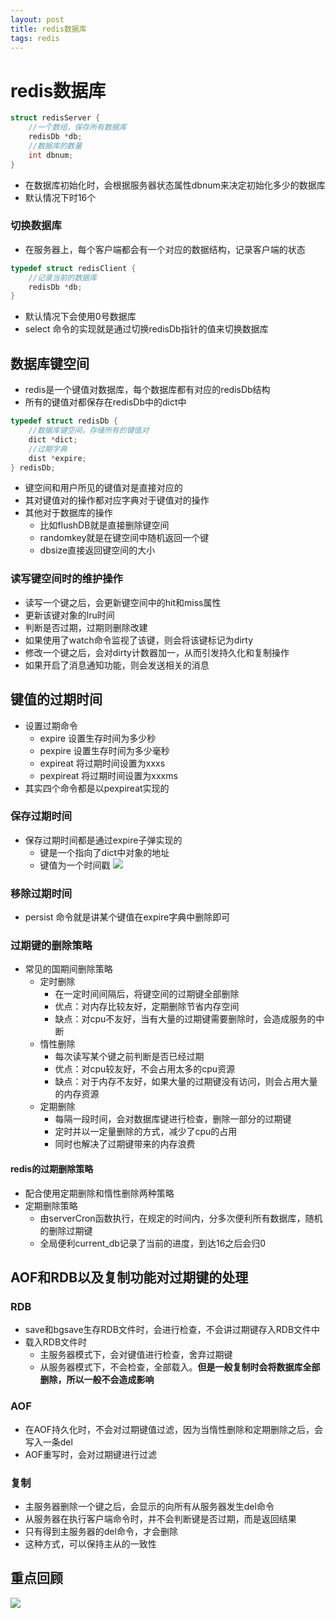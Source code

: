 ```yaml
--- 
layout: post 
title: redis数据库 
tags: redis 
---
```

# redis数据库

```c
struct redisServer {
    //一个数组，保存所有数据库
    redisDb *db;
    //数据库的数量
    int dbnum;
}
```
- 在数据库初始化时，会根据服务器状态属性dbnum来决定初始化多少的数据库
- 默认情况下时16个

### 切换数据库
- 在服务器上，每个客户端都会有一个对应的数据结构，记录客户端的状态
```c
typedef struct redisClient {
    //记录当前的数据库
    redisDb *db;
}
```
- 默认情况下会使用0号数据库
- select 命令的实现就是通过切换redisDb指针的值来切换数据库

## 数据库键空间
- redis是一个键值对数据库，每个数据库都有对应的redisDb结构
- 所有的键值对都保存在redisDb中的dict中
```c
typedef struct redisDb {
    //数据库键空间，存储所有的键值对
    dict *dict;
    //过期字典
    dist *expire;
} redisDb;
```
- 键空间和用户所见的键值对是直接对应的
- 其对键值对的操作都对应字典对于键值对的操作
- 其他对于数据库的操作
    - 比如flushDB就是直接删除键空间
    - randomkey就是在键空间中随机返回一个键
    - dbsize直接返回键空间的大小

### 读写键空间时的维护操作
- 读写一个键之后，会更新键空间中的hit和miss属性
- 更新该键对象的lru时间
- 判断是否过期，过期则删除改建
- 如果使用了watch命令监视了该键，则会将该键标记为dirty
- 修改一个键之后，会对dirty计数器加一，从而引发持久化和复制操作
- 如果开启了消息通知功能，则会发送相关的消息

## 键值的过期时间
- 设置过期命令
    - expire 设置生存时间为多少秒
    - pexpire 设置生存时间为多少毫秒
    - expireat 将过期时间设置为xxxs
    - pexpireat 将过期时间设置为xxxms
- 其实四个命令都是以pexpireat实现的

### 保存过期时间
- 保存过期时间都是通过expire子弹实现的
    - 键是一个指向了dict中对象的地址
    - 键值为一个时间戳
     ![](https://cdn.jsdelivr.net/gh/nber1994/fu0k@master/uPic/20181118162320865_547047723.png)

### 移除过期时间
- persist 命令就是讲某个键值在expire字典中删除即可

### 过期键的删除策略
- 常见的国期间删除策略
    - 定时删除
        - 在一定时间间隔后，将键空间的过期键全部删除
        - 优点：对内存比较友好，定期删除节省内存空间
        - 缺点：对cpu不友好，当有大量的过期键需要删除时，会造成服务的中断
    - 惰性删除
        - 每次读写某个键之前判断是否已经过期
        - 优点：对cpu较友好，不会占用太多的cpu资源
        - 缺点：对于内存不友好，如果大量的过期键没有访问，则会占用大量的内存资源
    - 定期删除
        - 每隔一段时间，会对数据库键进行检查，删除一部分的过期键
        - 定时并以一定量删除的方式，减少了cpu的占用
        - 同时也解决了过期键带来的内存浪费

#### redis的过期删除策略
- 配合使用定期删除和惰性删除两种策略
- 定期删除策略
    - 由serverCron函数执行，在规定的时间内，分多次便利所有数据库，随机的删除过期键
    - 全局便利current_db记录了当前的进度，到达16之后会归0

## AOF和RDB以及复制功能对过期键的处理
### RDB
- save和bgsave生存RDB文件时，会进行检查，不会讲过期键存入RDB文件中
- 载入RDB文件时
    - 主服务器模式下，会对键值进行检查，舍弃过期键
    - 从服务器模式下，不会检查，全部载入。**但是一般复制时会将数据库全部删除，所以一般不会造成影响**

### AOF
- 在AOF持久化时，不会对过期键值过滤，因为当惰性删除和定期删除之后，会写入一条del
- AOF重写时，会对过期键进行过滤

### 复制
- 主服务器删除一个键之后，会显示的向所有从服务器发生del命令
- 从服务器在执行客户端命令时，并不会判断键是否过期，而是返回结果
- 只有得到主服务器的del命令，才会删除
- 这种方式，可以保持主从的一致性

## 重点回顾
![](https://cdn.jsdelivr.net/gh/nber1994/fu0k@master/uPic/20181118164557647_853587654.png)

